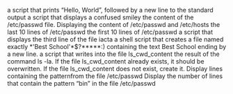   a script that prints “Hello, World”, followed by a new line to the standard output 
 a script that displays a confused smiley
  the content of the /etc/passwd file. 
 Displaying the content of /etc/passwd and /etc/hosts 
  the last 10 lines of /etc/passwd 
 the first 10 lines of /etc/passwd 
  a script that displays the third line of the file iacta
  a shell script that creates a file named exactly \*\'Best School\'\*$\?\*\*\*\*\*:) containing the text Best School ending by a new line. 
  a script that writes into the file ls_cwd_content the result of the command ls -la. If the file ls_cwd_content already exists, it should be overwritten. If the file ls_cwd_content does not exist, create it.
 Display lines containing the patternfrom the file /etc/passwd 
 Display the number of lines that contain the pattern “bin” in the file /etc/passwd 
